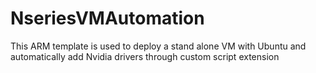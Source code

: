 # NseriesVMAutomation
This ARM template is used to deploy a stand alone VM with Ubuntu and automatically add Nvidia drivers through custom script extension
